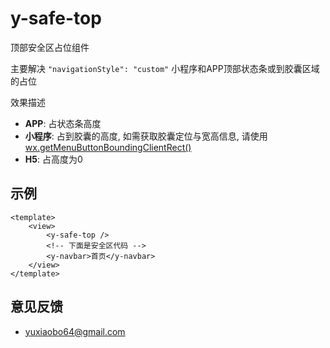 # y-safe-top

顶部安全区占位组件

主要解决 `"navigationStyle": "custom"` 小程序和APP顶部状态条或到胶囊区域的占位


效果描述

- **APP**: 占状态条高度
- **小程序**: 占到胶囊的高度, 如需获取胶囊定位与宽高信息, 请使用 [wx.getMenuButtonBoundingClientRect()](https://developers.weixin.qq.com/miniprogram/dev/api/ui/menu/wx.getMenuButtonBoundingClientRect.html)
- **H5**: 占高度为0

## 示例

```vue
<template>
    <view>
        <y-safe-top />
        <!-- 下面是安全区代码 -->
        <y-navbar>首页</y-navbar>
    </view>
</template>
```


## 意见反馈

- [yuxiaobo64@gmail.com](mailto:yuxiaobo64@gmail.com)

